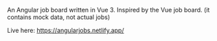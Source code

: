 An Angular job board written in Vue 3. Inspired by the Vue job board. (it contains mock data, not actual jobs)

Live here: https://angularjobs.netlify.app/ 
